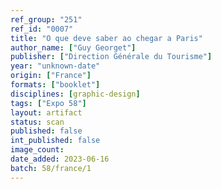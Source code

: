 ```yaml
---
ref_group: "251"
ref_id: "0007"
title: "O que deve saber ao chegar a Paris"
author_name: ["Guy Georget"]
publisher: ["Direction Générale du Tourisme"]
year: "unknown-date"
origin: ["France"]
formats: ["booklet"]
disciplines: [graphic-design]
tags: ["Expo 58"]
layout: artifact
status: scan
published: false
int_published: false
image_count:
date_added: 2023-06-16
batch: 58/france/1
---
```


